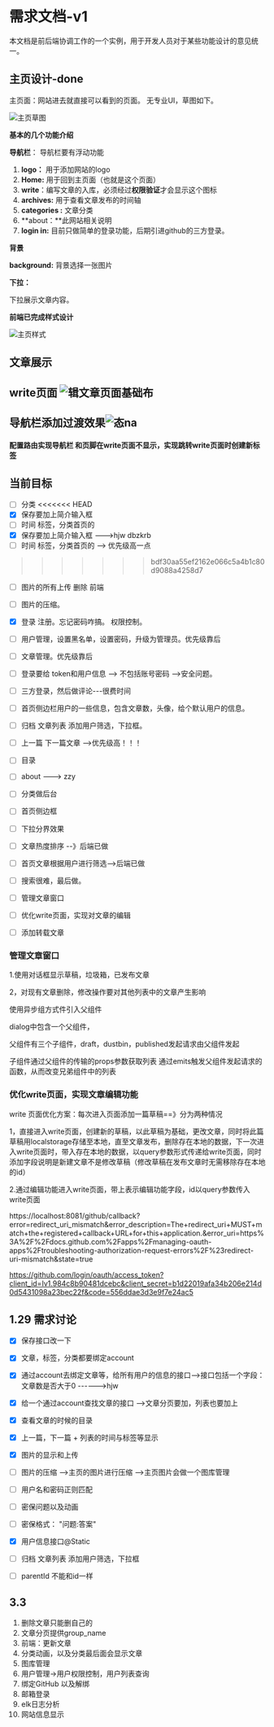 # 需求文档-v1

本文档是前后端协调工作的一个实例，用于开发人员对于某些功能设计的意见统一。

## 主页设计-done

主页面：网站进去就直接可以看到的页面。
无专业UI，草图如下。

![主页草图](.\picture\主页草图.jpg)

**基本的几个功能介绍**

**导航栏**：
导航栏要有浮动功能

1. **logo：** 用于添加网站的logo
2. **Home:** 用于回到主页面（也就是这个页面）
3. **write**：编写文章的入库，必须经过**权限验证**才会显示这个图标
4. **archives:** 用于查看文章发布的时间轴
5. **categories :** 文章分类
6. **about：**此网站相关说明
7. **login in:** 目前只做简单的登录功能，后期引进github的三方登录。

**背景**

**background:** 背景选择一张图片

**下拉：**

下拉展示文章内容。



**前端已完成样式设计**

![主页样式](.\picture\主页样式.png)

## 文章展示  





## write页面  ![辑文章页面基础布](.\picture\编辑文章页面基础布局.png)



## 导航栏添加过渡效果![态na](.\picture\动态nav.png)



#### 配置路由实现导航栏 和页脚在write页面不显示，实现跳转write页面时创建新标签





## 当前目标

- [ ] 分类
<<<<<<< HEAD
- [x] 保存要加上简介输入框
- [ ] 时间 标签，分类首页的
- [x] 保存要加上简介输入框  --->hjw dbzkrb
- [ ] 时间 标签，分类首页的  --> 优先级高一点
>>>>>>> bdf30aa55ef2162e066c5a4b1c80d9088a4258d7
- [ ] 图片的所有上传 删除 前端
- [ ] 图片的压缩。
- [x] 登录 注册。忘记密码咋搞。
    权限控制。
- [ ] 用户管理，设置黑名单，设置密码，升级为管理员。优先级靠后
- [ ] 文章管理。优先级靠后
- [ ] 登录要给 token和用户信息 --> 不包括账号密码 -->安全问题。
- [ ] 三方登录，然后做评论---很费时间
- [ ] 首页侧边栏用户的一些信息，包含文章数，头像，给个默认用户的信息。
- [ ] 归档 文章列表 添加用户筛选，下拉框。
- [ ] 上一篇 下一篇文章  -->优先级高！！！
- [ ] 目录
- [ ] about   ---> zzy
- [ ] 分类做后台
- [ ] 首页侧边框
- [ ] 下拉分界效果
- [ ] 文章热度排序 --》后端已做
- [ ] 首页文章根据用户进行筛选-->后端已做
- [ ] 搜索很难，最后做。
- [ ] 管理文章窗口
- [ ] 优化write页面，实现对文章的编辑
- [ ] 添加转载文章



### 管理文章窗口

  1.使用对话框显示草稿，垃圾箱，已发布文章

2，对现有文章删除，修改操作要对其他列表中的文章产生影响



使用异步组方式件引入父组件



 dialog中包含一个父组件，


父组件有三个子组件，draft，dustbin，published发起请求由父组件发起

子组件通过父组件的传输的props参数获取列表
通过emits触发父组件发起请求的函数，从而改变兄弟组件中的列表

  ### 优化write页面，实现文章编辑功能


write 页面优化方案：每次进入页面添加一篇草稿==》分为两种情况

  1，直接进入write页面，创建新的草稿，以此草稿为基础，更改文章，同时将此篇草稿用localstorage存储至本地，直至文章发布，删除存在本地的数据，下一次进入write页面时，带入存在本地的数据，以query参数形式传递给write页面，同时添加字段说明是新建文章不是修改草稿（修改草稿在发布文章时无需移除存在本地的id）


2.通过编辑功能进入write页面，带上表示编辑功能字段，id以query参数传入write页面

  





https://localhost:8081/github/callback?error=redirect_uri_mismatch&error_description=The+redirect_uri+MUST+match+the+registered+callback+URL+for+this+application.&error_uri=https%3A%2F%2Fdocs.github.com%2Fapps%2Fmanaging-oauth-apps%2Ftroubleshooting-authorization-request-errors%2F%23redirect-uri-mismatch&state=true





https://github.com/login/oauth/access_token?client_id=Iv1.984c8b90481dcebc&client_secret=b1d22019afa34b206e214d0d5431098a23bec22f&code=556ddae3d3e9f7e24ac5





## 1.29 需求讨论

- [x]  保存接口改一下
- [x] 文章，标签，分类都要绑定account
- [x] 通过account去绑定文章等，给所有用户的信息的接口——>接口包括一个字段：文章数是否大于0 ------>hjw
- [x] 给一个通过account查找文章的接口  —->文章分页要加，列表也要加上
- [x] 查看文章的时候的目录
- [x] 上一篇，下一篇 + 列表的时间与标签等显示
- [x] 图片的显示和上传
- [ ] 图片的压缩   ——>主页的图片进行压缩   ——>主页图片会做一个图库管理
- [ ]  用户名和密码正则匹配
- [ ]  密保问题以及动画
- [ ]  密保格式： "问题:答案"
- [x] 用户信息接口@Static 
- [ ] 归档 文章列表 添加用户筛选，下拉框
- [ ] parentId 不能和id一样



## 3.3

1. 删除文章只能删自己的
2. 文章分页提供group_name
3. 前端：更新文章
4. 分类动画，以及分类最后面会显示文章
5. 图库管理
6. 用户管理->用户权限控制，用户列表查询
7. 绑定GitHub 以及解绑
8. 邮箱登录
9. elk日志分析
10. 网站信息显示
